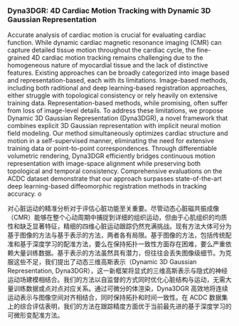 ### Dyna3DGR: 4D Cardiac Motion Tracking with Dynamic 3D Gaussian Representation

Accurate analysis of cardiac motion is crucial for evaluating cardiac function. While dynamic cardiac magnetic resonance imaging (CMR) can capture detailed tissue motion throughout the cardiac cycle, the fine-grained 4D cardiac motion tracking remains challenging due to the homogeneous nature of myocardial tissue and the lack of distinctive features. Existing approaches can be broadly categorized into image based and representation-based, each with its limitations. Image-based methods, including both raditional and deep learning-based registration approaches, either struggle with topological consistency or rely heavily on extensive training data. Representation-based methods, while promising, often suffer from loss of image-level details. To address these limitations, we propose Dynamic 3D Gaussian Representation (Dyna3DGR), a novel framework that combines explicit 3D Gaussian representation with implicit neural motion field modeling. Our method simultaneously optimizes cardiac structure and motion in a self-supervised manner, eliminating the need for extensive training data or point-to-point correspondences. Through differentiable volumetric rendering, Dyna3DGR efficiently bridges continuous motion representation with image-space alignment while preserving both topological and temporal consistency. Comprehensive evaluations on the ACDC dataset demonstrate that our approach surpasses state-of-the-art deep learning-based diffeomorphic registration methods in tracking accuracy. o

对心脏运动的精准分析对于评估心脏功能至关重要。尽管动态心脏磁共振成像（CMR）能够在整个心动周期中捕捉到详细的组织运动，但由于心肌组织的均质性和缺乏显著特征，精细的四维心脏运动跟踪仍然充满挑战。现有方法大体可分为基于图像的方法与基于表示的方法，两者各有局限。基于图像的方法，包括传统配准和基于深度学习的配准方法，要么在保持拓扑一致性方面存在困难，要么严重依赖大量训练数据。基于表示的方法虽然具有潜力，但往往会丢失图像级细节。为克服这些不足，我们提出了动态三维高斯表示（Dynamic 3D Gaussian Representation, Dyna3DGR），这一新框架将显式的三维高斯表示与隐式的神经运动场建模相结合。我们的方法以自监督的方式同时优化心脏结构与运动，无需大量训练数据或点对点对应关系。通过可微分的体渲染，Dyna3DGR 高效地将连续运动表示与图像空间对齐相结合，同时保持拓扑和时间一致性。在 ACDC 数据集上的综合评估表明，我们的方法在跟踪精度方面优于当前最先进的基于深度学习的可微形变配准方法。
